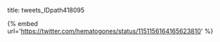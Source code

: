 title: tweets_IDpath418095

{% embed url='https://twitter.com/hematogones/status/1151156164165623810' %}
